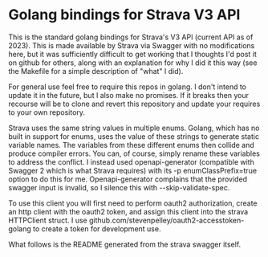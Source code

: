 # Golang bindings for Strava V3 API
This is the standard golang bindings for Strava's V3 API (current API as of 2023).  This is made available by Strava via Swagger with no modifications here, but it was sufficiently difficult to get working that I thoughts I'd post it on github for others, along with an explanation for why I did it this way (see the Makefile for a simple description of "what" I did).

For general use feel free to require this repos in golang.  I don't intend to update it in the future, but I also make no promises.  If it breaks then your recourse will be to clone and revert this repository and update your requires to your own repository.

Strava uses the same string values in multiple enums.  Golang, which has no built in support for enums, uses the value of these strings to generate static variable names.  The variables from these different enums then collide and produce compiler errors.  You can, of course, simply rename these variables to address the conflict.  I instead used openapi-generator (compatible with Swagger 2 which is what Strava requires) with its -p enumClassPrefix=true option to do this for me.  Openapi-generator complains that the provided swagger input is invalid, so I silence this with --skip-validate-spec.

To use this client you will first need to perform oauth2 authorization, create an http client with the oauth2 token, and assign this client into the strava HTTPClient struct.  I use github.com/stevenpelley/oauth2-accesstoken-golang to create a token for development use.

What follows is the README generated from the strava swagger itself.

